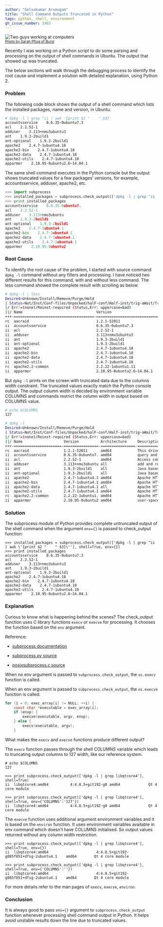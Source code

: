 ```yaml
---
author: "Selvakumar Arumugam"
title: "Shell Command Outputs Truncated in Python"
tags: python, shell, environment
gh_issue_number: 1403
---
```


<img src="/blog/2018/04/05/shell-command-outputs-truncated-in-python/programmers-reviewing-code-on-computer_925x.jpg" alt="Two guys working at computers" /><br />
<small>[Photo by Sarah Pflug of Burst](https://burst.shopify.com/photos/programmers-reviewing-code-on-computer)</small>

Recently I was working on a Python script to do some parsing and processing on the output of shell commands in Ubuntu. The output that showed up was truncated.

The below sections will walk through the debugging process to identify the root cause and implement a solution with detailed explanation, using Python 2.

### Problem

The following code block shows the output of a shell command which lists the installed packages, name and version, in Ubuntu.

```bash
# dpkg -l | grep ^ii | awk '{print $2 "    " $3}'
accountsservice    0.6.35-0ubuntu7.3
acl    2.2.52-1
adduser    3.113+nmu3ubuntu3
ant    1.9.3-2build1
ant-optional    1.9.3-2build1
apache2    2.4.7-1ubuntu4.18
apache2-bin    2.4.7-1ubuntu4.18
apache2-data    2.4.7-1ubuntu4.18
apache2-utils    2.4.7-1ubuntu4.18
apparmor    2.10.95-0ubuntu2.6~14.04.1
```

The same shell command executes in the Python console but the output shows truncated values for a few packages’ versions, for example, accountsservice, adduser, apache2, etc.

```python
>>> import subprocess
>>> installed_packages = subprocess.check_output(['dpkg -l | grep ^ii | awk \'{print $2 "    " $3}\''], shell=True)
>>> print installed_packages
accountsservice    0.6.35-0ubuntu7.
acl    2.2.52-1
adduser    3.113+nmu3ubuntu
ant    1.9.3-2build1
ant-optional    1.9.3-2build1
apache2    2.4.7-1ubuntu4.1
apache2-bin    2.4.7-1ubuntu4.1
apache2-data    2.4.7-1ubuntu4.1
apache2-utils    2.4.7-1ubuntu4.1
apparmor    2.10.95-0ubuntu2
```

### Root Cause

To identify the root cause of the problem, I started with source command `dpkg -l` command without any filters and processing. I have noticed two different results for this command, with and without less command. The less command showed the complete result with scrolling as below.

```bash
# dpkg -l | less
Desired=Unknown/Install/Remove/Purge/Hold
| Status=Not/Inst/Conf-files/Unpacked/halF-conf/Half-inst/trig-aWait/Trig-pend
|/ Err?=(none)/Reinst-required (Status,Err: uppercase=bad)
||/ Name                                  Version                                    Architecture Description
+++-=====================================-==========================================-============-===============================================================================
rc  aacraid                               1.2.1-52011                                amd64        This driver supports Adaptec by PMC aacraid family of cards.
ii  accountsservice                       0.6.35-0ubuntu7.3                          amd64        query and manipulate user account information
ii  acl                                   2.2.52-1                                   amd64        Access control list utilities
ii  adduser                               3.113+nmu3ubuntu3                          all          add and remove users and groups
ii  ant                                   1.9.3-2build1                              all          Java based build tool like make
ii  ant-optional                          1.9.3-2build1                              all          Java based build tool like make - optional libraries
ii  apache2                               2.4.7-1ubuntu4.18                          amd64        Apache HTTP Server
ii  apache2-bin                           2.4.7-1ubuntu4.18                          amd64        Apache HTTP Server (binary files and modules)
ii  apache2-data                          2.4.7-1ubuntu4.18                          all          Apache HTTP Server (common files)
ii  apache2-utils                         2.4.7-1ubuntu4.18                          amd64        Apache HTTP Server (utility programs for web servers)
rc  apache2.2-common                      2.2.22-1ubuntu1.11                         amd64        Apache HTTP Server common files
ii  apparmor                              2.10.95-0ubuntu2.6~14.04.1                 amd64        user-space parser utility for AppArmor
```

But `dpkg -l` prints on the screen with truncated data due to the columns width constraint. The truncated values exactly match the Python console output. The output column width is decided by environment variable COLUMNS and commands restrict the column width in output based on COLUMNS value.

```bash
# echo $COLUMNS
127

# dpkg -l
Desired=Unknown/Install/Remove/Purge/Hold
| Status=Not/Inst/Conf-files/Unpacked/halF-conf/Half-inst/trig-aWait/Trig-pend
|/ Err?=(none)/Reinst-required (Status,Err: uppercase=bad)
||/ Name                   Version          Architecture     Description
+++-======================-================-================-==================================================
rc  aacraid                1.2.1-52011      amd64            This driver supports Adaptec by PMC aacraid family
ii  accountsservice        0.6.35-0ubuntu7. amd64            query and manipulate user account information
ii  acl                    2.2.52-1         amd64            Access control list utilities
ii  adduser                3.113+nmu3ubuntu all              add and remove users and groups
ii  ant                    1.9.3-2build1    all              Java based build tool like make
ii  ant-optional           1.9.3-2build1    all              Java based build tool like make - optional librari
ii  apache2                2.4.7-1ubuntu4.1 amd64            Apache HTTP Server
ii  apache2-bin            2.4.7-1ubuntu4.1 amd64            Apache HTTP Server (binary files and modules)
ii  apache2-data           2.4.7-1ubuntu4.1 all              Apache HTTP Server (common files)
ii  apache2-utils          2.4.7-1ubuntu4.1 amd64            Apache HTTP Server (utility programs for web serve
rc  apache2.2-common       2.2.22-1ubuntu1. amd64            Apache HTTP Server common files
ii  apparmor               2.10.95-0ubuntu2 amd64            user-space parser utility for AppArmor
```

### Solution

The subprocess module of Python provides complete untruncated output of the shell command when the argument `env={}` is passed to check_output function:

```
>>> installed_packages = subprocess.check_output(['dpkg -l | grep ^ii | awk \'{print $2 "    " $3}\''], shell=True, env={})
>>> print installed_packages
accountsservice    0.6.35-0ubuntu7.3
acl    2.2.52-1
adduser    3.113+nmu3ubuntu3
ant    1.9.3-2build1
ant-optional    1.9.3-2build1
apache2    2.4.7-1ubuntu4.18
apache2-bin    2.4.7-1ubuntu4.18
apache2-data    2.4.7-1ubuntu4.18
apache2-utils    2.4.7-1ubuntu4.18
apparmor    2.10.95-0ubuntu2.6~14.04.1
```

### Explanation

Curious to know what is happening behind the scenes? The check_output function uses C library functions `execv` or `execve` for processing. It chooses the function based on the `env` argument.

Reference:

 - [subprocess documentation](https://docs.python.org/2/library/subprocess.html)

 - [subprocess.py source](https://github.com/python/cpython/blob/master/Lib/subprocess.py)

 - [posixsubprocess.c source](https://github.com/google/python-subprocess32/blob/master/_posixsubprocess.c)

When no env argument is passed to `subprocess.check_output`, the `os.execv` function is called.

When an env argument is passed to `subprocess.check_output`, the `os.execve` function is called.

```c
for (i = 0; exec_array[i] != NULL; ++i) {
    const char *executable = exec_array[i];
    if (envp) {
        execve(executable, argv, envp);
    } else {
        execv(executable, argv);
    }
```

What makes the `execv` and `execve` functions produce different output?

The `execv` function passes through the shell COLUMNS variable which leads to truncating output columns to 127 width, like our reference system.

```
# echo $COLUMNS
127

>>> print subprocess.check_output(['dpkg -l | grep libqtcore4'], shell=True)
ii  libqtcore4:amd64          4:4.8.5+git192-g0 amd64             Qt 4 core module

>>> print subprocess.check_output(['dpkg -l | grep libqtcore4'], shell=True, env={'COLUMNS':'127'})
ii  libqtcore4:amd64          4:4.8.5+git192-g0 amd64             Qt 4 core module
```

The `execve` function uses additional argument environment variables and it is based on the `environ` function. It uses environment variables available in env command which doesn't have COLUMNS initialised. So output values returned without any column width restriction.

```
>>> print subprocess.check_output(['dpkg -l | grep libqtcore4'], shell=True, env={})
ii  libqtcore4:amd64                      4:4.8.5+git192-g085f851+dfsg-2ubuntu4.1    amd64        Qt 4 core module

>>> print subprocess.check_output(['dpkg -l | grep libqtcore4'], shell=True, env={'COLUMNS':''})
ii  libqtcore4:amd64                      4:4.8.5+git192-g085f851+dfsg-2ubuntu4.1    amd64        Qt 4 core module

```

For more details refer to the man pages of `execv`, `execve`, `environ`.

### Conclusion

It is always good to pass `env={}` argument to `subprocess.check_output` function whenever processing shell command output in Python. It helps avoid unstable results down the line due to truncated values.
